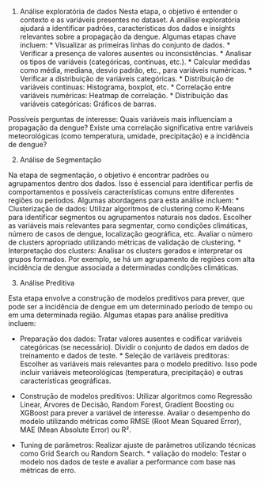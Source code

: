 1. Análise exploratória de dados 
Nesta etapa, o objetivo é entender o contexto e as variáveis presentes no dataset. A análise exploratória ajudará a identificar padrões, características dos dados e insights relevantes sobre a propagação da dengue. Algumas etapas chave incluem:
        * Visualizar as primeiras linhas do conjunto de dados.
        * Verificar a presença de valores ausentes ou inconsistências.
        * Analisar os tipos de variáveis (categóricas, contínuas, etc.).
        * Calcular medidas como média, mediana, desvio padrão, etc., para variáveis numéricas.
        * Verificar a distribuição de variáveis categóricas.
        * Distribuição de variáveis contínuas: Histograma, boxplot, etc.
        * Correlação entre variáveis numéricas: Heatmap de correlação.
        * Distribuição das variáveis categóricas: Gráficos de barras.

Possíveis perguntas de interesse:
        Quais variáveis mais influenciam a propagação da dengue?
        Existe uma correlação significativa entre variáveis meteorológicas (como temperatura, umidade, precipitação) e a incidência de dengue?

2. Análise de Segmentação

Na etapa de segmentação, o objetivo é encontrar padrões ou agrupamentos dentro dos dados. Isso é essencial para identificar perfis de comportamentos e possíveis características comuns entre diferentes regiões ou períodos. Algumas abordagens para esta análise incluem:
    * Clusterização de dados:
        Utilizar algoritmos de clustering como K-Means para identificar segmentos ou agrupamentos naturais nos dados.
        Escolher as variáveis mais relevantes para segmentar, como condições climáticas, número de casos de dengue, localização geográfica, etc.
        Avaliar o número de clusters apropriado utilizando métricas de validação de clustering.
    * Interpretação dos clusters:
        Analisar os clusters gerados e interpretar os grupos formados. Por exemplo, se há um agrupamento de regiões com alta incidência de dengue associada a determinadas condições climáticas.

3. Análise Preditiva

Esta etapa envolve a construção de modelos preditivos para prever, que pode ser a incidência de dengue em um determinado período de tempo ou em uma determinada região. Algumas etapas para análise preditiva incluem:

   * Preparação dos dados:
        Tratar valores ausentes e codificar variáveis categóricas (se necessário).
        Dividir o conjunto de dados em dados de treinamento e dados de teste.
    * Seleção de variáveis preditoras:
        Escolher as variáveis mais relevantes para o modelo preditivo. Isso pode incluir variáveis meteorológicas (temperatura, precipitação) e outras características geográficas.

   * Construção de modelos preditivos:
        Utilizar algoritmos como Regressão Linear, Árvores de Decisão, Random Forest, Gradient Boosting ou XGBoost para prever a variável de interesse.
        Avaliar o desempenho do modelo utilizando métricas como RMSE (Root Mean Squared Error), MAE (Mean Absolute Error) ou R².

   * Tuning de parâmetros:
        Realizar ajuste de parâmetros utilizando técnicas como Grid Search ou Random Search.
    * valiação do modelo:
        Testar o modelo nos dados de teste e avaliar a performance com base nas métricas de erro.
